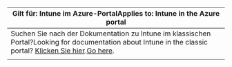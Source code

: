 |                                               <span data-ttu-id="724d0-101">Gilt für: Intune im Azure-Portal</span><span class="sxs-lookup"><span data-stu-id="724d0-101">Applies to: Intune in the Azure portal</span></span>                                               |
|------------------------------------------------------------------------------------------------------------------------------------|
| <span data-ttu-id="724d0-102">Suchen Sie nach der Dokumentation zu Intune im klassischen Portal?</span><span class="sxs-lookup"><span data-stu-id="724d0-102">Looking for documentation about Intune in the classic portal?</span></span> <span data-ttu-id="724d0-103">[Klicken Sie hier](/intune/introduction-intune?toc=/intune-classic/toc.json).</span><span class="sxs-lookup"><span data-stu-id="724d0-103">[Go here](/intune/introduction-intune?toc=/intune-classic/toc.json).</span></span> |
|                                                                                                                                    |

